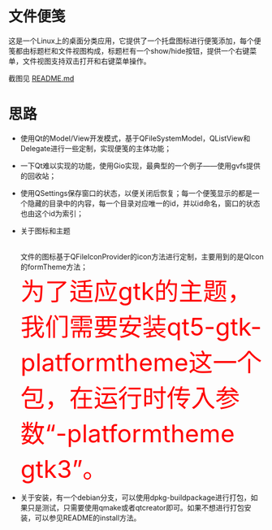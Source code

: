 # 文件便笺
这是一个Linux上的桌面分类应用，它提供了一个托盘图标进行便笺添加，每个便笺都由标题栏和文件视图构成，标题栏有一个show/hide按钮，提供一个右键菜单，文件视图支持双击打开和右键菜单操作。

截图见 [README.md](https://github.com/Yue-Lan/desktop-file-memos/blob/master/README.md)

# 思路
- 使用Qt的Model/View开发模式，基于QFileSystemModel，QListView和Delegate进行一些定制，实现便笺的主体功能；
- 一下Qt难以实现的功能，使用Gio实现，最典型的一个例子——使用gvfs提供的回收站；
- 使用QSettings保存窗口的状态，以便关闭后恢复；每一个便笺显示的都是一个隐藏的目录中的内容，每一个目录对应唯一的id，并以id命名，窗口的状态也由这个id为索引；


- 关于图标和主题

  <br>文件的图标基于QFileIconProvider的icon方法进行定制，主要用到的是QIcon的formTheme方法；</br>
  <font color = red size = 20>为了适应gtk的主题，我们需要安装qt5-gtk-platformtheme这一个包，在运行时传入参数“-platformtheme gtk3”。</font>

- 关于安装，有一个debian分支，可以使用dpkg-buildpackage进行打包，如果只是测试，只需要使用qmake或者qtcreator即可。如果不想进行打包安装，可以参见README的install方法。
  
